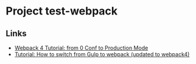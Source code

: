 # Project test-webpack

## Links

- [Webpack 4 Tutorial: from 0 Conf to Production Mode](https://www.valentinog.com/blog/webpack-tutorial/#webpack_4_setting_up_webpack_4_with_React)
- [Tutorial: How to switch from Gulp to webpack (updated to webpack4)](https://www.valentinog.com/blog/from-gulp-to-webpack-4-tutorial/)
